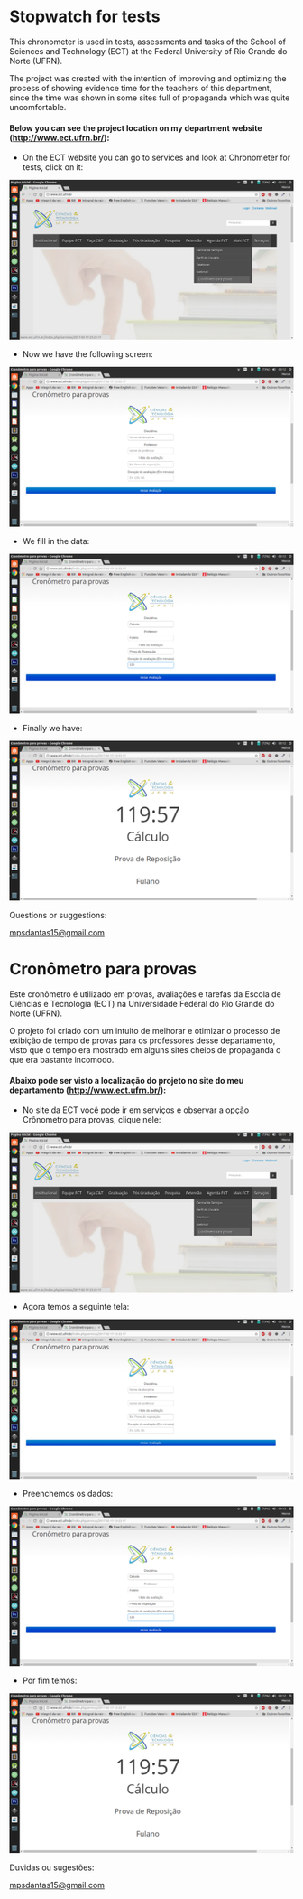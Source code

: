 # Stopwatch for tests
This chronometer is used in tests, assessments and tasks of the School of Sciences and Technology (ECT) at the Federal University of Rio Grande do Norte (UFRN).

The project was created with the intention of improving and optimizing the process of showing evidence time for the teachers of this department, since the time was shown in some sites full of propaganda which was quite uncomfortable.


#### Below you can see the project location on my department website (http://www.ect.ufrn.br/):

- On the ECT website you can go to services and look at Chronometer for tests, click on it:

![inicio](img/cronometro/Inicio.png)

- Now we have the following screen:

![cronometro-aberto](img/cronometro/cronometro-aberto.png)

- We fill in the data:

![cronometro-dados](img/cronometro/cronometro-dados.png)

- Finally we have:

![cronometro-avaliacao](img/cronometro/cronometro-play.png)

Questions or suggestions:

mpsdantas15@gmail.com

# Cronômetro para provas
Este cronômetro é utilizado em provas, avaliações e tarefas da Escola de Ciências e Tecnologia (ECT) na Universidade Federal do Rio Grande do Norte (UFRN).

O projeto foi criado com um intuito de melhorar e otimizar o processo de exibição de tempo de provas para os professores desse departamento, visto que o tempo era mostrado em alguns sites cheios de propaganda o que era bastante incomodo.


#### Abaixo pode ser visto a localização do projeto no site do meu departamento (http://www.ect.ufrn.br/):

- No site da ECT você pode ir em serviços e observar a opção Crônometro para provas, clique nele:

![inicio](img/cronometro/Inicio.png)

- Agora temos a seguinte tela:

![cronometro-aberto](img/cronometro/cronometro-aberto.png)

- Preenchemos os dados:

![cronometro-dados](img/cronometro/cronometro-dados.png)

- Por fim temos:

![cronometro-avaliacao](img/cronometro/cronometro-play.png)


Duvidas ou sugestões:

mpsdantas15@gmail.com

